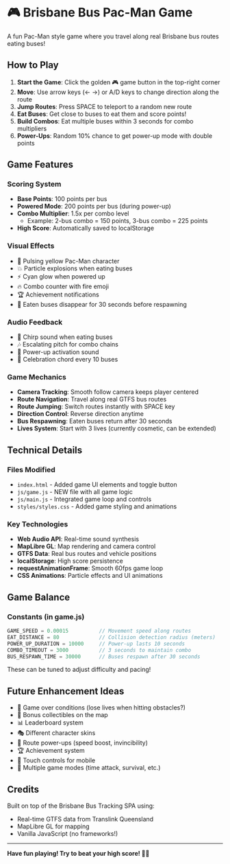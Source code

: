 # 🎮 Brisbane Bus Pac-Man Game

A fun Pac-Man style game where you travel along real Brisbane bus routes eating buses!

## How to Play

1. **Start the Game**: Click the golden 🎮 game button in the top-right corner
2. **Move**: Use arrow keys (← →) or A/D keys to change direction along the route
3. **Jump Routes**: Press SPACE to teleport to a random new route
4. **Eat Buses**: Get close to buses to eat them and score points!
5. **Build Combos**: Eat multiple buses within 3 seconds for combo multipliers
6. **Power-Ups**: Random 10% chance to get power-up mode with double points

## Game Features

### Scoring System
- **Base Points**: 100 points per bus
- **Powered Mode**: 200 points per bus (during power-up)
- **Combo Multiplier**: 1.5x per combo level
  - Example: 2-bus combo = 150 points, 3-bus combo = 225 points
- **High Score**: Automatically saved to localStorage

### Visual Effects
- 🎨 Pulsing yellow Pac-Man character
- 💥 Particle explosions when eating buses
- ⚡ Cyan glow when powered up
- 🔥 Combo counter with fire emoji
- 🏆 Achievement notifications
- 👻 Eaten buses disappear for 30 seconds before respawning

### Audio Feedback
- 🎵 Chirp sound when eating buses
- 🎶 Escalating pitch for combo chains
- 🎺 Power-up activation sound
- 🎉 Celebration chord every 10 buses

### Game Mechanics
- **Camera Tracking**: Smooth follow camera keeps player centered
- **Route Navigation**: Travel along real GTFS bus routes
- **Route Jumping**: Switch routes instantly with SPACE key
- **Direction Control**: Reverse direction anytime
- **Bus Respawning**: Eaten buses return after 30 seconds
- **Lives System**: Start with 3 lives (currently cosmetic, can be extended)

## Technical Details

### Files Modified
- `index.html` - Added game UI elements and toggle button
- `js/game.js` - NEW file with all game logic
- `js/main.js` - Integrated game loop and controls
- `styles/styles.css` - Added game styling and animations

### Key Technologies
- **Web Audio API**: Real-time sound synthesis
- **MapLibre GL**: Map rendering and camera control
- **GTFS Data**: Real bus routes and vehicle positions
- **localStorage**: High score persistence
- **requestAnimationFrame**: Smooth 60fps game loop
- **CSS Animations**: Particle effects and UI animations

## Game Balance

### Constants (in game.js)
```javascript
GAME_SPEED = 0.00015          // Movement speed along routes
EAT_DISTANCE = 80             // Collision detection radius (meters)
POWER_UP_DURATION = 10000     // Power-up lasts 10 seconds
COMBO_TIMEOUT = 3000          // 3 seconds to maintain combo
BUS_RESPAWN_TIME = 30000      // Buses respawn after 30 seconds
```

These can be tuned to adjust difficulty and pacing!

## Future Enhancement Ideas

- 🏁 Game over conditions (lose lives when hitting obstacles?)
- 🎯 Bonus collectibles on the map
- 📊 Leaderboard system
- 🎭 Different character skins
- 🌈 Route power-ups (speed boost, invincibility)
- 🏆 Achievement system
- 📱 Touch controls for mobile
- 🎪 Multiple game modes (time attack, survival, etc.)

## Credits

Built on top of the Brisbane Bus Tracking SPA using:
- Real-time GTFS data from Translink Queensland
- MapLibre GL for mapping
- Vanilla JavaScript (no frameworks!)

---

**Have fun playing! Try to beat your high score! 🚌💨**
